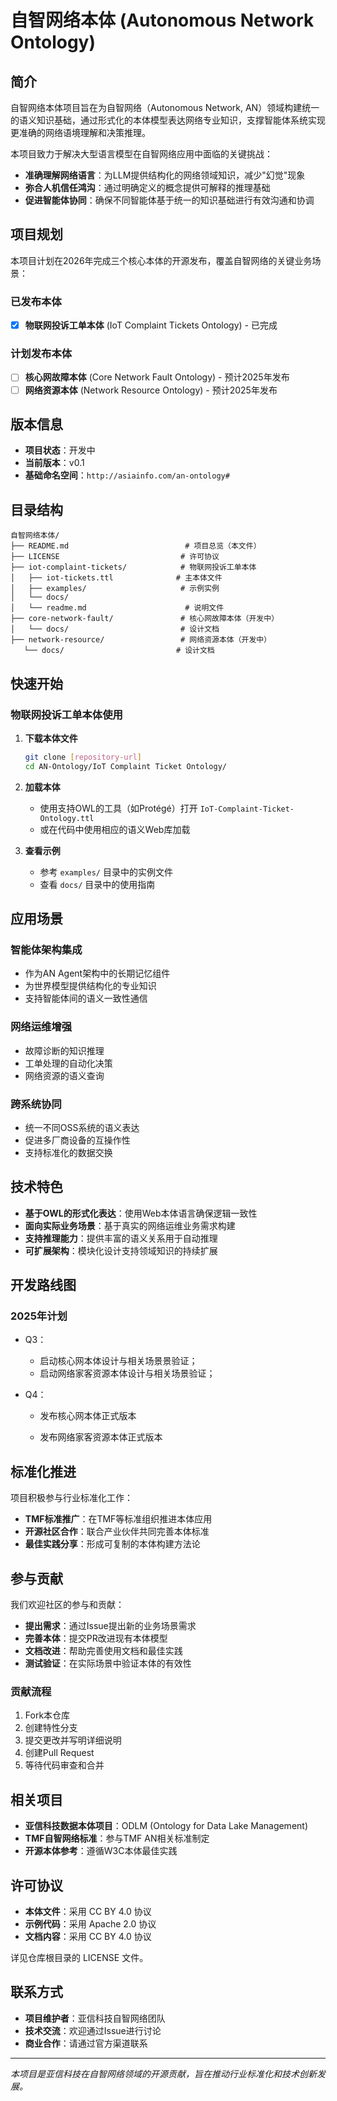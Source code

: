 # 自智网络本体 (Autonomous Network Ontology)

## 简介

自智网络本体项目旨在为自智网络（Autonomous Network, AN）领域构建统一的语义知识基础，通过形式化的本体模型表达网络专业知识，支撑智能体系统实现更准确的网络语境理解和决策推理。

本项目致力于解决大型语言模型在自智网络应用中面临的关键挑战：

- **准确理解网络语言**：为LLM提供结构化的网络领域知识，减少"幻觉"现象
- **弥合人机信任鸿沟**：通过明确定义的概念提供可解释的推理基础
- **促进智能体协同**：确保不同智能体基于统一的知识基础进行有效沟通和协调

## 项目规划

本项目计划在2026年完成三个核心本体的开源发布，覆盖自智网络的关键业务场景：

### 已发布本体

- [x] **物联网投诉工单本体** (IoT Complaint Tickets Ontology) - 已完成

### 计划发布本体

- [ ] **核心网故障本体** (Core Network Fault Ontology) - 预计2025年发布
- [ ] **网络资源本体** (Network Resource Ontology) - 预计2025年发布

## 版本信息

- **项目状态**：开发中
- **当前版本**：v0.1
- **基础命名空间**：`http://asiainfo.com/an-ontology#`

## 目录结构

```
自智网络本体/
├── README.md                          # 项目总览（本文件）
├── LICENSE                           # 许可协议
├── iot-complaint-tickets/            # 物联网投诉工单本体
│   ├── iot-tickets.ttl              # 主本体文件
│   ├── examples/                     # 示例实例
│   └── docs/
│   └── readme.md                      # 说明文件
├── core-network-fault/               # 核心网故障本体（开发中）
│   └── docs/                         # 设计文档
├── network-resource/                 # 网络资源本体（开发中）
   └── docs/                         # 设计文档

```

## 快速开始

### 物联网投诉工单本体使用

1. **下载本体文件**

   ```bash
   git clone [repository-url]
   cd AN-Ontology/IoT Complaint Ticket Ontology/
   ```

2. **加载本体**

   - 使用支持OWL的工具（如Protégé）打开 `IoT-Complaint-Ticket-Ontology.ttl`
   - 或在代码中使用相应的语义Web库加载

3. **查看示例**

   - 参考 `examples/` 目录中的实例文件
   - 查看 `docs/` 目录中的使用指南

## 应用场景

### 智能体架构集成

- 作为AN Agent架构中的长期记忆组件
- 为世界模型提供结构化的专业知识
- 支持智能体间的语义一致性通信

### 网络运维增强

- 故障诊断的知识推理
- 工单处理的自动化决策
- 网络资源的语义查询

### 跨系统协同

- 统一不同OSS系统的语义表达
- 促进多厂商设备的互操作性
- 支持标准化的数据交换

## 技术特色

- **基于OWL的形式化表达**：使用Web本体语言确保逻辑一致性
- **面向实际业务场景**：基于真实的网络运维业务需求构建
- **支持推理能力**：提供丰富的语义关系用于自动推理
- **可扩展架构**：模块化设计支持领域知识的持续扩展

## 开发路线图

### 		2025年计划

- Q3：

  - 启动核心网本体设计与相关场景景验证；
  - 启动网络家客资源本体设计与相关场景验证；

- Q4：

  - 发布核心网本体正式版本

  - 发布网络家客资源本体正式版本

    ### 

  

## 标准化推进

项目积极参与行业标准化工作：

- **TMF标准推广**：在TMF等标准组织推进本体应用
- **开源社区合作**：联合产业伙伴共同完善本体标准
- **最佳实践分享**：形成可复制的本体构建方法论

## 参与贡献

我们欢迎社区的参与和贡献：

- **提出需求**：通过Issue提出新的业务场景需求
- **完善本体**：提交PR改进现有本体模型
- **文档改进**：帮助完善使用文档和最佳实践
- **测试验证**：在实际场景中验证本体的有效性

### 贡献流程

1. Fork本仓库
2. 创建特性分支
3. 提交更改并写明详细说明
4. 创建Pull Request
5. 等待代码审查和合并

## 相关项目

- **亚信科技数据本体项目**：ODLM (Ontology for Data Lake Management)
- **TMF自智网络标准**：参与TMF AN相关标准制定
- **开源本体参考**：遵循W3C本体最佳实践

## 许可协议

- **本体文件**：采用 CC BY 4.0 协议
- **示例代码**：采用 Apache 2.0 协议
- **文档内容**：采用 CC BY 4.0 协议

详见仓库根目录的 LICENSE 文件。

## 联系方式

- **项目维护者**：亚信科技自智网络团队
- **技术交流**：欢迎通过Issue进行讨论
- **商业合作**：请通过官方渠道联系

------

*本项目是亚信科技在自智网络领域的开源贡献，旨在推动行业标准化和技术创新发展。*